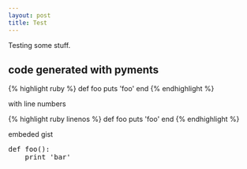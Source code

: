 ```yaml
---
layout: post
title: Test
---
```

Testing some stuff.

## code generated with pyments ##

{% highlight ruby %}
def foo
  puts 'foo'
end
{% endhighlight %}

with line numbers

{% highlight ruby linenos %}
def foo
  puts 'foo'
end
{% endhighlight %}

embeded gist

<script src="http://gist.github.com/284902.js?file=test.rb"></script>

<pre class="brush: python">
def foo():
    print 'bar'
</pre>

<script type="syntaxhighlighter" class="brush: py"><![CDATA[
def foo():
    print 'bar'
]]></script>

<script type="text/javascript">
    SyntaxHighlighter.all()
</script>
